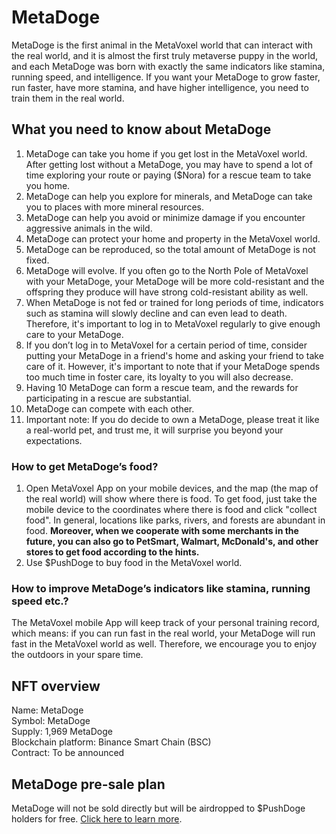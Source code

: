 # MetaDoge

MetaDoge is the first animal in the MetaVoxel world that can interact with the real world, and it is almost the first truly metaverse puppy in the world, and each MetaDoge was born with exactly the same indicators like stamina, running speed, and intelligence. If you want your MetaDoge to grow faster, run faster, have more stamina, and have higher intelligence, you need to train them in the real world.

## What you need to know about MetaDoge

1.	MetaDoge can take you home if you get lost in the MetaVoxel world. After getting lost without a MetaDoge, you may have to spend a lot of time exploring your route or paying ($Nora) for a rescue team to take you home.
2.	MetaDoge can help you explore for minerals, and MetaDoge can take you to places with more mineral resources.
3.	MetaDoge can help you avoid or minimize damage if you encounter aggressive animals in the wild.
4.	MetaDoge can protect your home and property in the MetaVoxel world.
5.	MetaDoge can be reproduced, so the total amount of MetaDoge is not fixed. 
6.	MetaDoge will evolve. If you often go to the North Pole of MetaVoxel with your MetaDoge, your MetaDoge will be more cold-resistant and the offspring they produce will have strong cold-resistant ability as well.
7.	When MetaDoge is not fed or trained for long periods of time, indicators such as stamina will slowly decline and can even lead to death. Therefore, it's important to log in to MetaVoxel regularly to give enough care to your MetaDoge.
8.	If you don’t log in to MetaVoxel for a certain period of time, consider putting your MetaDoge in a friend's home and asking your friend to take care of it. However, it's important to note that if your MetaDoge spends too much time in foster care, its loyalty to you will also decrease.
9.	Having 10 MetaDoge can form a rescue team, and the rewards for participating in a rescue are substantial.
10.	MetaDoge can compete with each other.
11.	Important note: If you do decide to own a MetaDoge, please treat it like a real-world pet, and trust me, it will surprise you beyond your expectations.

### How to get MetaDoge’s food?

1.	Open MetaVoxel App on your mobile devices, and the map (the map of the real world) will show where there is food. To get food, just take the mobile device to the coordinates where there is food and click "collect food". In general, locations like parks, rivers, and forests are abundant in food. **Moreover, when we cooperate with some merchants in the future, you can also go to PetSmart, Walmart, McDonald's, and other stores to get food according to the hints.**
2.	Use $PushDoge to buy food in the MetaVoxel world.

### How to improve MetaDoge’s indicators like stamina, running speed etc.?

The MetaVoxel mobile App will keep track of your personal training record, which means: if you can run fast in the real world, your MetaDoge will run fast in the MetaVoxel world as well. Therefore, we encourage you to enjoy the outdoors in your spare time.

## NFT overview

Name: MetaDoge  
Symbol: MetaDoge  
Supply: 1,969 MetaDoge  
Blockchain platform: Binance Smart Chain (BSC)  
Contract: To be announced

## MetaDoge pre-sale plan

MetaDoge will not be sold directly but will be airdropped to $PushDoge holders for free. [Click here to learn more](https://docs.snowcrash.finance/token/pushdoge).